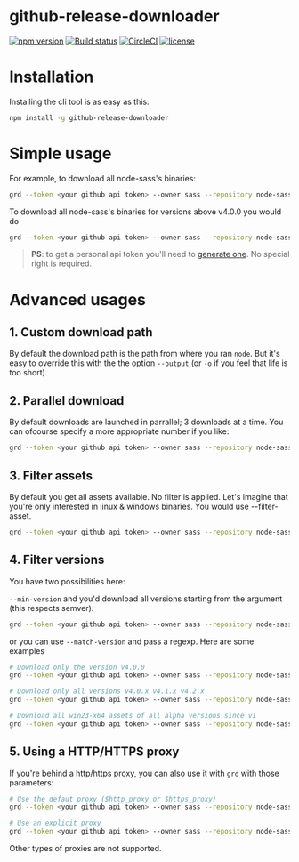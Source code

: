 # github-release-downloader

[![npm version](https://badge.fury.io/js/github-release-downloader.svg)](https://badge.fury.io/js/github-release-downloader)
[![Build status](https://ci.appveyor.com/api/projects/status/4fdxoq06aq002end/branch/master?svg=true)](https://ci.appveyor.com/project/practicaljs/github-release-downloader/branch/master)
[![CircleCI](https://circleci.com/gh/practicaljs/github-release-downloader/tree/master.svg?style=svg)](https://circleci.com/gh/practicaljs/github-release-downloader/tree/master)
[![license](https://img.shields.io/github/license/practicaljs/github-release-downloader.svg)](https://github.com/practicaljs/github-release-downloader/blob/master/LICENSE)

# Installation

Installing the cli tool is as easy as this:

```bash
npm install -g github-release-downloader
```

# Simple usage

For example, to download all node-sass's binaries:

```bash
grd --token <your github api token> --owner sass --repository node-sass
```

To download all node-sass's binaries for versions above v4.0.0 you would do

```bash
grd --token <your github api token> --owner sass --repository node-sass --min-version v4.0.0
```

> **PS**: to get a personal api token you'll need to [generate one](https://github.com/blog/1509-personal-api-tokens). No special right is required.

# Advanced usages

## 1. Custom download path

By default the download path is the path from where you ran `node`. But it's easy to override this with the the option `--output` (or `-o` if you feel that life is too short).

## 2. Parallel download

By default downloads are launched in parrallel; 3 downloads at a time.
You can ofcourse specify a more appropriate number if you like:

```bash
grd --token <your github api token> --owner sass --repository node-sass --parallel 10
```

## 3. Filter assets

By default you get all assets available. No filter is applied. Let's imagine that you're only interested in linux & windows binaries. You would use --filter-asset.

```bash
grd --token <your github api token> --owner sass --repository node-sass --filter-asset '^(win32-ia32|win32-x64|linux-ia32|linux-x64)'
```

## 4. Filter versions

You have two possibilities here:

`--min-version` and you'd download all versions starting from the argument (this respects semver).

```bash
grd --token <your github api token> --owner sass --repository node-sass --min-version "v4.0.0"
```

or you can use `--match-version` and pass a regexp. Here are some examples

```bash
# Download only the version v4.0.0
grd --token <your github api token> --owner sass --repository node-sass --match-version "^v4\.0\.0$"

# Download only all versions v4.0.x v4.1.x v4.2.x
grd --token <your github api token> --owner sass --repository node-sass --match-version "^v4\.(0|1|2)\."

# Download all win23-x64 assets of all alpha versions since v1
grd --token <your github api token> --owner sass --repository node-sass --min-version "v1.0.0-alpha" --match-version "alpha" --filter-asset "^win32-x64"
```

## 5. Using a HTTP/HTTPS proxy

If you're behind a http/https proxy, you can also use it with `grd` with those parameters:

```bash
# Use the defaut proxy ($http_proxy or $https_proxy)
grd --token <your github api token> --owner sass --repository node-sass --proxy

# Use an explicit proxy
grd --token <your github api token> --owner sass --repository node-sass --proxy "https://username:password@proxy:port/"
```

Other types of proxies are not supported.
